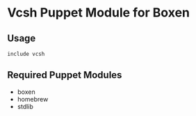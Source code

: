 # Vcsh Puppet Module for Boxen

## Usage

```puppet
include vcsh
```

## Required Puppet Modules

* boxen
* homebrew
* stdlib
